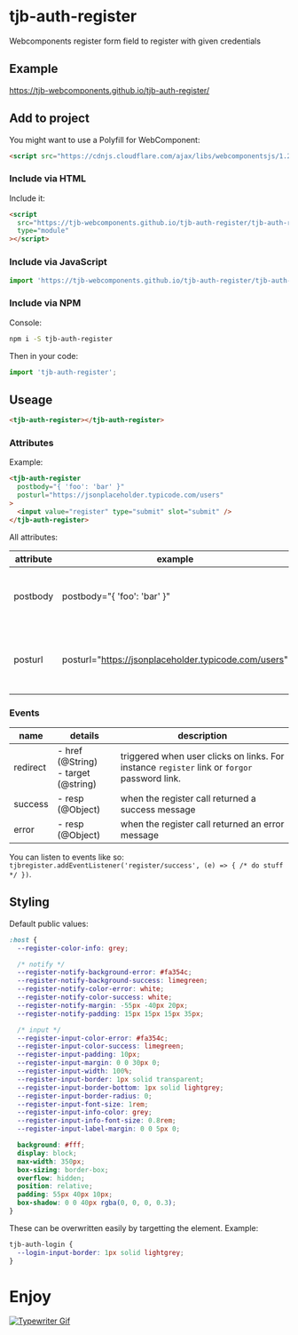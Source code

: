 # tjb-auth-register

Webcomponents register form field to register with given credentials

## Example

https://tjb-webcomponents.github.io/tjb-auth-register/

## Add to project

You might want to use a Polyfill for WebComponent:

```html
<script src="https://cdnjs.cloudflare.com/ajax/libs/webcomponentsjs/1.2.0/webcomponents-lite.js"></script>
```

### Include via HTML

Include it:

```html
<script
  src="https://tjb-webcomponents.github.io/tjb-auth-register/tjb-auth-register.min.js"
  type="module"
></script>
```

### Include via JavaScript

```JavaScript
import 'https://tjb-webcomponents.github.io/tjb-auth-register/tjb-auth-register.min.js'
```

### Include via NPM

Console:

```bash
npm i -S tjb-auth-register
```

Then in your code:

```JavaScript
import 'tjb-auth-register';
```

## Useage

```html
<tjb-auth-register></tjb-auth-register>
```

### Attributes

Example:

```html
<tjb-auth-register
  postbody="{ 'foo': 'bar' }"
  posturl="https://jsonplaceholder.typicode.com/users"
>
  <input value="register" type="submit" slot="submit" />
</tjb-auth-register>
```

All attributes:

| attribute | example                                              | description                                                                             |
| --------- | ---------------------------------------------------- | --------------------------------------------------------------------------------------- |
| postbody  | postbody="{ 'foo': 'bar' }"                          | JSON Object that will be added to the remote register POSt call.                        |
| posturl   | posturl="https://jsonplaceholder.typicode.com/users" | `URL` that will be called with a `POST` call and credentials as `application/json` body |

### Events

| name     | details                                  | description                                                                                  |
| -------- | ---------------------------------------- | -------------------------------------------------------------------------------------------- |
| redirect | - href (@String) <br> - target (@string) | triggered when user clicks on links. For instance `register` link or `forgor` password link. |
| success  | - resp (@Object)                         | when the register call returned a success message                                            |
| error    | - resp (@Object)                         | when the register call returned an error message                                             |

You can listen to events like so: `tjbregister.addEventListener('register/success', (e) => { /* do stuff */ })`.

## Styling

Default public values:

```css
:host {
  --register-color-info: grey;

  /* notify */
  --register-notify-background-error: #fa354c;
  --register-notify-background-success: limegreen;
  --register-notify-color-error: white;
  --register-notify-color-success: white;
  --register-notify-margin: -55px -40px 20px;
  --register-notify-padding: 15px 15px 15px 35px;

  /* input */
  --register-input-color-error: #fa354c;
  --register-input-color-success: limegreen;
  --register-input-padding: 10px;
  --register-input-margin: 0 0 30px 0;
  --register-input-width: 100%;
  --register-input-border: 1px solid transparent;
  --register-input-border-bottom: 1px solid lightgrey;
  --register-input-border-radius: 0;
  --register-input-font-size: 1rem;
  --register-input-info-color: grey;
  --register-input-info-font-size: 0.8rem;
  --register-input-label-margin: 0 0 5px 0;

  background: #fff;
  display: block;
  max-width: 350px;
  box-sizing: border-box;
  overflow: hidden;
  position: relative;
  padding: 55px 40px 10px;
  box-shadow: 0 0 40px rgba(0, 0, 0, 0.3);
}
```

These can be overwritten easily by targetting the element. Example:

```css
tjb-auth-login {
  --login-input-border: 1px solid lightgrey;
}
```

# Enjoy

[![Typewriter Gif](https://tjb-webcomponents.github.io/html-template-string/typewriter.gif)](http://thibaultjanbeyer.com/)
